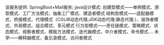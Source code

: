 该服务提供:
    SpringBoot+Mail服务;
    java设计模式:
    创建型模式——单例模式、原型模式、工厂方法模式、抽象工厂模式、建造者模式
    结构型模式——适配器模式、桥接模式、代理模式（CGLIB动态代理;JDK动态代理;静态代理;）、装饰者模式、外观模式、组合模式、享元模式
    行为型模式——责任链模式、策略模式、状态模式、观察者模式、模板方法模式、迭代器模式、中介者模式、命令模式....
    未学——解释器模式、备忘录模式、访问者模式
    
